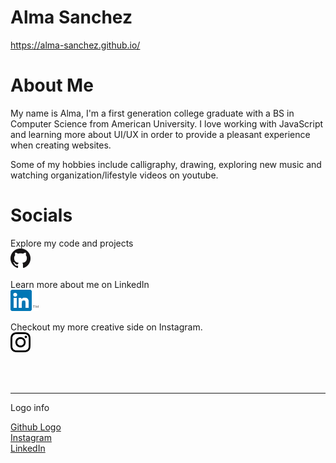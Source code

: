 # Alma Sanchez
https://alma-sanchez.github.io/

# About Me

My name is Alma, I'm a first generation college graduate with a BS in Computer Science from American University. I love working with JavaScript and learning more about UI/UX in order to provide a pleasant experience when creating websites.

Some of my hobbies include calligraphy, drawing, exploring new music and watching organization/lifestyle videos on youtube. 

# Socials


Explore my code and projects
<br />
<a href="https://www.github.com/alma-sanchez/" target="_blank">
    <img src="src/img/GitHub-Mark/GitHub-Mark-32px.png" alt="github logo linking to my homepage at ">
</a> 

Learn more about me on LinkedIn
<br />
<a href="https://www.linkedin.com/in/almaysanchez/" target="_blank">
    <img src="src/img/LinkedIn/linkedinLogo.png" alt="linkedin badge linking to www.linkedin.com/in/almaysanchez/">
</a>

Checkout my more creative side on Instagram.
<br />
<a href="https://www.instagram.com/_mastering_my_creativity_/" target="_blank">
    <img src="src/img/IG/sm-icons-instagram-glyph-logo.png" height="32px" alt="ig badge linking to www.instagram.com/_mastering_my_creativity_/">
</a>

<br />
<br />

<hr />
Logo info <br />

[Github Logo](https://github.com/logos) <br/>
[Instagram](https://en.instagram-brand.com/assets/icons) <br/>
[LinkedIn](https://brand.linkedin.com/)
